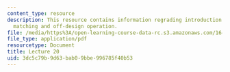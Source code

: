 ```yaml
---
content_type: resource
description: This resource contains information regrading introduction to component
  matching and off-design operation.
file: /media/https%3A/open-learning-course-data-rc.s3.amazonaws.com/16-50-introduction-to-propulsion-systems-spring-2012/3dc5c79b9d63bab09bbe996785f40b53_MIT16_50S12_lec20.pdf
file_type: application/pdf
resourcetype: Document
title: Lecture 20
uid: 3dc5c79b-9d63-bab0-9bbe-996785f40b53
---
```


